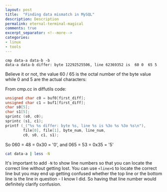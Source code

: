 ```yaml
---
layout: post
title:  "Finding data mismatch in MySQL"
description: Description 
permalink: eternal-terminal-magical 
comments: true
excerpt_separator: <!--more-->
categories:
- linux
- tools 
---
```



```
cmp data-a data-b -b
data-a data-b differ: byte 12292525506, line 62369352 is  60 0  65 5
```

Believe it or not, the value 60 / 65 is the octal number of the byte value while 0 and 5 are the actual characters:

From cmp.cc in diffutils code:

```c++
unsigned char c0 = buf0[first_diff];
unsigned char c1 = buf1[first_diff];
char s0[5];
char s1[5];
sprintc (s0, c0);
sprintc (s1, c1);
printf (_("%s %s differ: byte %s, line %s is %3o %s %3o %s\n"),
        file[0], file[1], byte_num, line_num,
        c0, s0, c1, s1);
```

So 060 = 48 = 0x30 = '0', and 065 = 53 = 0x35 = '5'


```bash
cat data-a | less -N
```

It's important to add `-N` to show line numbers so that you can locate the correct line without getting lost. You can use `<line>G` to locate the correct line but you may end up getting confused whether the top line or the bottom line is the line in question - I know I did. So having that line number would definitely clarify confusion.


